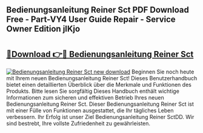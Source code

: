 ## Bedienungsanleitung Reiner Sct PDF Download Free - Part-VY4 User Guide Repair - Service Owner Edition jIKjo

# <h2><a href="http://df0yyqw.blite.top/?on=Bedienungsanleitung+Reiner+Sct">🔗Download 👉🔴 Bedienungsanleitung Reiner Sct</a></h2>

[![Bedienungsanleitung Reiner Sct new download](https://i.imgur.com/lujVjoI.png)](http://df0yyqw.blite.top/?on=Bedienungsanleitung+Reiner+Sct)
Beginnen Sie noch heute mit Ihrem neuen Bedienungsanleitung Reiner Sct! Dieses Benutzerhandbuch bietet einen detaillierten Überblick über die Merkmale und Funktionen des Produkts. Bitte lesen Sie sorgfältig Dieses Handbuch enthält wichtige Informationen zum sicheren und effektiven Betrieb Ihres neuen Bedienungsanleitung Reiner Sct. Dieser Bedienungsanleitung Reiner Sct ist mit einer Fülle von Funktionen ausgestattet, die Ihr tägliches Leben verbessern. Ihr Erfolg ist unser Ziel Bedienungsanleitung Reiner SctDD. Wir sind bestrebt, Ihre vollste Zufriedenheit zu gewährleisten.
